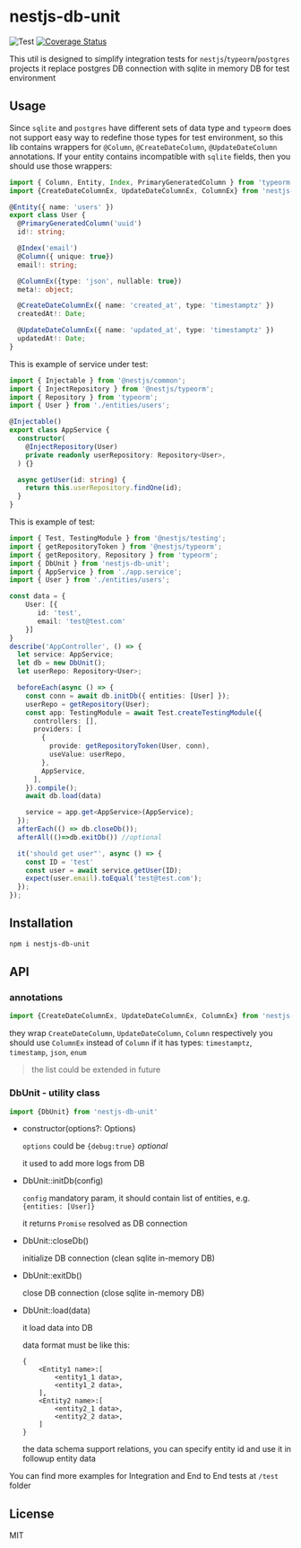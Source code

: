 # nestjs-db-unit

![Test](https://github.com/mikhail-angelov/nestjs-db-unit/workflows/Test/badge.svg)
[![Coverage Status](https://coveralls.io/repos/github/mikhail-angelov/nestjs-db-unit/badge.svg?branch=master)](https://coveralls.io/github/mikhail-angelov/nestjs-db-unit?branch=master)

This util is designed to simplify integration tests for `nestjs`/`typeorm`/`postgres` projects
it replace postgres DB connection with sqlite in memory DB for test environment

## Usage

Since `sqlite` and `postgres` have different sets of data type and `typeorm` does not support easy way to redefine those types for test environment, so this lib contains wrappers for `@Column`, `@CreateDateColumn`, `@UpdateDateColumn` annotations.
If your entity contains incompatible with `sqlite` fields, then you should use those wrappers:

```ts
import { Column, Entity, Index, PrimaryGeneratedColumn } from 'typeorm';
import {CreateDateColumnEx, UpdateDateColumnEx, ColumnEx} from 'nestjs-db-unit'

@Entity({ name: 'users' })
export class User {
  @PrimaryGeneratedColumn('uuid')
  id!: string;

  @Index('email')
  @Column({ unique: true})
  email!: string;

  @ColumnEx({type: 'json', nullable: true})
  meta!: object;

  @CreateDateColumnEx({ name: 'created_at', type: 'timestamptz' })
  createdAt!: Date;

  @UpdateDateColumnEx({ name: 'updated_at', type: 'timestamptz' })
  updatedAt!: Date;
}
```

This is example of service under test:

```ts
import { Injectable } from '@nestjs/common';
import { InjectRepository } from '@nestjs/typeorm';
import { Repository } from 'typeorm';
import { User } from './entities/users';

@Injectable()
export class AppService {
  constructor(
    @InjectRepository(User)
    private readonly userRepository: Repository<User>,
  ) {}

  async getUser(id: string) {
    return this.userRepository.findOne(id);
  }
}
```

This is example of test:

```ts
import { Test, TestingModule } from '@nestjs/testing';
import { getRepositoryToken } from '@nestjs/typeorm';
import { getRepository, Repository } from 'typeorm';
import { DbUnit } from 'nestjs-db-unit';
import { AppService } from './app.service';
import { User } from './entities/users';

const data = {
    User: [{
       id: 'test',
       email: 'test@test.com' 
    }]
}
describe('AppController', () => {
  let service: AppService;
  let db = new DbUnit();
  let userRepo: Repository<User>;

  beforeEach(async () => {
    const conn = await db.initDb({ entities: [User] });
    userRepo = getRepository(User);
    const app: TestingModule = await Test.createTestingModule({
      controllers: [],
      providers: [
        {
          provide: getRepositoryToken(User, conn),
          useValue: userRepo,
        },
        AppService,
      ],
    }).compile();
    await db.load(data)

    service = app.get<AppService>(AppService);
  });
  afterEach(() => db.closeDb());
  afterAll(()=>db.exitDb()) //optional

  it('should get user"', async () => {
    const ID = 'test'
    const user = await service.getUser(ID);
    expect(user.email).toEqual('test@test.com');
  });
});

```

## Installation

```bash
npm i nestjs-db-unit
```

## API

### annotations
```ts
import {CreateDateColumnEx, UpdateDateColumnEx, ColumnEx} from 'nestjs-db-unit'
```
they wrap `CreateDateColumn`, `UpdateDateColumn`, `Column` respectively
you should use `ColumnEx` instead of `Column` if it has types: `timestamptz`, `timestamp`, `json`, `enum`
> the list could be extended in future

### DbUnit - utility class
```ts
import {DbUnit} from 'nestjs-db-unit'
```
- constructor(options?: Options)

  `options` could be `{debug:true}` *optional*

  it used to add more logs from DB

- DbUnit::initDb(config)

  `config` mandatory param, it should contain list of entities, e.g. `{entities: [User]}`

  it returns `Promise` resolved as DB connection

- DbUnit::closeDb()

  initialize DB connection (clean sqlite in-memory DB)

- DbUnit::exitDb()

  close DB connection (close sqlite in-memory DB)

- DbUnit::load(data)

  it load data into DB

  data format must be like this:
  ```
  {
      <Entity1 name>:[
          <entity1_1 data>,
          <entity1_2 data>,
      ],
      <Entity2 name>:[
          <entity2_1 data>,
          <entity2_2 data>,
      ]
  }
  ```

  the data schema support relations, you can specify entity id and use it in followup entity data

You can find more examples for Integration and End to End tests at `/test` folder

License
----

MIT